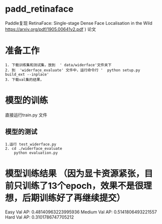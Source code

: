 # padd_retinaface


Paddle复现 RetinaFace: Single-stage Dense Face Localisation in the Wild  https://arxiv.org/pdf/1905.00641v2.pdf )  论文

# 准备工作
```
1. 下载训练集和测试集，放到  ' data/widerface'文件夹下
2. 到  'widerface_evaluate' 文件中，运行命令行 '  python setup.py build_ext --inplace'
3. 下载val集的结果，
```

# 模型的训练

直接运行train.py 文件

## 模型的测试
```
1.运行 test_widerface.py 
2. cd ./widerface_evaluate
    python evaluation.py
```

# 模型训练结果 （因为显卡资源紧张，目前只训练了13个epoch，效果不是很理想，后期训练好了再继续提交）
Easy   Val AP: 0.48140963223995936
Medium Val AP: 0.5141806493221557
Hard   Val AP: 0.3101786747705212

